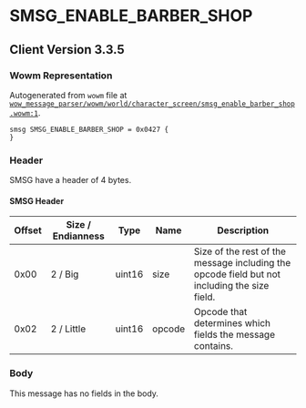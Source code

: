 # SMSG_ENABLE_BARBER_SHOP

## Client Version 3.3.5

### Wowm Representation

Autogenerated from `wowm` file at [`wow_message_parser/wowm/world/character_screen/smsg_enable_barber_shop.wowm:1`](https://github.com/gtker/wow_messages/tree/main/wow_message_parser/wowm/world/character_screen/smsg_enable_barber_shop.wowm#L1).
```rust,ignore
smsg SMSG_ENABLE_BARBER_SHOP = 0x0427 {
}
```
### Header

SMSG have a header of 4 bytes.

#### SMSG Header

| Offset | Size / Endianness | Type   | Name   | Description |
| ------ | ----------------- | ------ | ------ | ----------- |
| 0x00   | 2 / Big           | uint16 | size   | Size of the rest of the message including the opcode field but not including the size field.|
| 0x02   | 2 / Little        | uint16 | opcode | Opcode that determines which fields the message contains.|

### Body

This message has no fields in the body.

